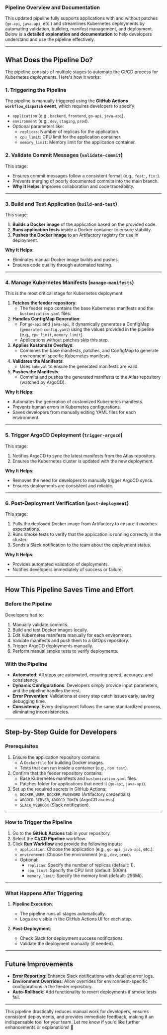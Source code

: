 ### **Pipeline Overview and Documentation**

This updated pipeline fully supports applications with and without patches (`go-api`, `java-api`, etc.) and streamlines Kubernetes deployments by automating validation, building, manifest management, and deployment. Below is a **detailed explanation and documentation** to help developers understand and use the pipeline effectively.

---

## **What Does the Pipeline Do?**

The pipeline consists of multiple stages to automate the CI/CD process for Kubernetes deployments. Here's how it works:

### **1. Triggering the Pipeline**
The pipeline is manually triggered using the **GitHub Actions `workflow_dispatch` event**, which requires developers to specify:
- `application` (e.g., `backend`, `frontend`, `go-api`, `java-api`).
- `environment` (e.g., `dev`, `staging`, `prod`).
- Optional parameters like:
  - `replicas`: Number of replicas for the application.
  - `cpu_limit`: CPU limit for the application container.
  - `memory_limit`: Memory limit for the application container.

### **2. Validate Commit Messages (`validate-commit`)**
This stage:
- Ensures commit messages follow a consistent format (e.g., `feat:`, `fix:`).
- Prevents merging of poorly documented commits into the main branch.
- **Why It Helps**: Improves collaboration and code traceability.

---

### **3. Build and Test Application (`build-and-test`)**
This stage:
1. **Builds a Docker image** of the application based on the provided code.
2. **Runs application tests** inside a Docker container to ensure stability.
3. **Pushes the Docker image** to an Artifactory registry for use in deployment.

**Why It Helps**:
- Eliminates manual Docker image builds and pushes.
- Ensures code quality through automated testing.

---

### **4. Manage Kubernetes Manifests (`manage-manifests`)**
This is the most critical stage for Kubernetes deployment:
1. **Fetches the feeder repository**:
   - The feeder repo contains the base Kubernetes manifests and the `kustomization.yaml` files.
2. **Handles ConfigMap Generation**:
   - For `go-api` and `java-api`, it dynamically generates a ConfigMap (`generated-config.yaml`) using the values provided in the pipeline (e.g., `cpu_limit`, `memory_limit`).
   - Applications without patches skip this step.
3. **Applies Kustomize Overlays**:
   - Combines the base manifests, patches, and ConfigMap to generate environment-specific Kubernetes manifests.
4. **Validates the Manifests**:
   - Uses `kubeval` to ensure the generated manifests are valid.
5. **Pushes the Manifests**:
   - Commits and pushes the generated manifests to the Atlas repository (watched by ArgoCD).

**Why It Helps**:
- Automates the generation of customized Kubernetes manifests.
- Prevents human errors in Kubernetes configurations.
- Saves developers from manually editing YAML files for each environment.

---

### **5. Trigger ArgoCD Deployment (`trigger-argocd`)**
This stage:
1. Notifies ArgoCD to sync the latest manifests from the Atlas repository.
2. Ensures the Kubernetes cluster is updated with the new deployment.

**Why It Helps**:
- Removes the need for developers to manually trigger ArgoCD syncs.
- Ensures deployments are consistent and reliable.

---

### **6. Post-Deployment Verification (`post-deployment`)**
This stage:
1. Pulls the deployed Docker image from Artifactory to ensure it matches expectations.
2. Runs smoke tests to verify that the application is running correctly in the cluster.
3. Sends a Slack notification to the team about the deployment status.

**Why It Helps**:
- Provides automated validation of deployments.
- Notifies developers immediately of success or failure.

---

## **How This Pipeline Saves Time and Effort**

### **Before the Pipeline**
Developers had to:
1. Manually validate commits.
2. Build and test Docker images locally.
3. Edit Kubernetes manifests manually for each environment.
4. Validate manifests and push them to a GitOps repository.
5. Trigger ArgoCD deployments manually.
6. Perform manual smoke tests to verify deployments.

### **With the Pipeline**
- **Automated**: All steps are automated, ensuring speed, accuracy, and consistency.
- **Dynamic Configurations**: Developers simply provide input parameters, and the pipeline handles the rest.
- **Error Prevention**: Validations at every step catch issues early, saving debugging time.
- **Consistency**: Every deployment follows the same standardized process, eliminating inconsistencies.

---

## **Step-by-Step Guide for Developers**

### **Prerequisites**
1. Ensure the application repository contains:
   - A `Dockerfile` for building Docker images.
   - Tests that can run inside a container (e.g., `npm test`).
2. Confirm that the feeder repository contains:
   - Base Kubernetes manifests and `kustomization.yaml` files.
   - Patches folder for applications that need it (`go-api`, `java-api`).
3. Set up the required secrets in GitHub Actions:
   - `DOCKER_USER`, `DOCKER_PASSWORD` (Artifactory credentials).
   - `ARGOCD_SERVER`, `ARGOCD_TOKEN` (ArgoCD access).
   - `SLACK_WEBHOOK` (Slack notification).

---

### **How to Trigger the Pipeline**
1. Go to the **GitHub Actions** tab in your repository.
2. Select the **CI/CD Pipeline** workflow.
3. Click **Run Workflow** and provide the following inputs:
   - `application`: Choose the application (e.g., `go-api`, `java-api`, etc.).
   - `environment`: Choose the environment (e.g., `dev`, `prod`).
   - Optional:
     - `replicas`: Specify the number of replicas (default: 1).
     - `cpu_limit`: Specify the CPU limit (default: 500m).
     - `memory_limit`: Specify the memory limit (default: 256Mi).

---

### **What Happens After Triggering**
1. **Pipeline Execution**:
   - The pipeline runs all stages automatically.
   - Logs are visible in the GitHub Actions UI for each step.

2. **Post-Deployment**:
   - Check Slack for deployment success notifications.
   - Validate the deployment manually (if needed).

---

## **Future Improvements**
- **Error Reporting**: Enhance Slack notifications with detailed error logs.
- **Environment Overrides**: Allow overrides for environment-specific configurations in the feeder repository.
- **Auto-Rollback**: Add functionality to revert deployments if smoke tests fail.

---

This pipeline drastically reduces manual work for developers, ensures consistent deployments, and provides immediate feedback, making it an indispensable tool for your team. Let me know if you'd like further enhancements or explanations! 🚀
